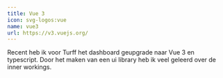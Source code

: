 ```yaml
---
title: Vue 3
icon: svg-logos:vue
name: vue3
url: https://v3.vuejs.org/
---
```


Recent heb ik voor Turff het dashboard geupgrade naar Vue 3 en typescript. Door het maken van een ui library heb ik veel geleerd over de inner workings.
